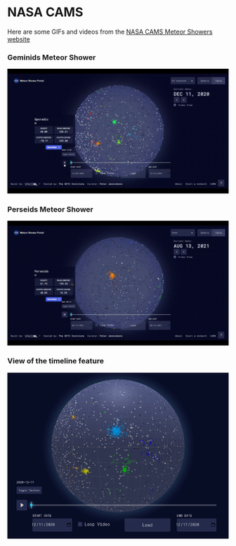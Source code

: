# NASA CAMS 

Here are some GIFs and videos from the [NASA CAMS Meteor Showers website](http://meteorshowers.seti.org/)

### Geminids Meteor Shower
![](https://github.com/sidgan/cams-paper-vids/blob/b4496703acbf2dadca193fd9034c4d0580642c9f/geminids.gif) 

### Perseids Meteor Shower
![](https://github.com/sidgan/cams-paper-vids/blob/b4496703acbf2dadca193fd9034c4d0580642c9f/persieds.gif)

### View of the timeline feature 
![](https://github.com/sidgan/cams-paper-vids/blob/b4496703acbf2dadca193fd9034c4d0580642c9f/timeline.gif)

